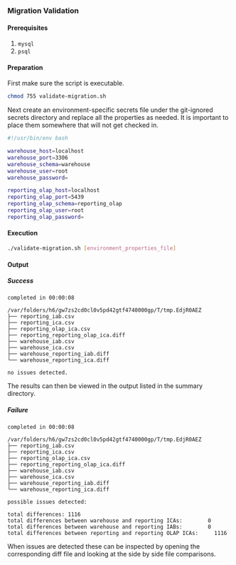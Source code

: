 ### Migration Validation

#### Prerequisites
1. `mysql`
1. `psql`

#### Preparation
First make sure the script is executable.
```bash
chmod 755 validate-migration.sh
``` 
Next create an environment-specific secrets file under the git-ignored secrets directory and replace all the properties as needed.
It is important to place them somewhere that will not get checked in.

```bash
#!/usr/bin/env bash

warehouse_host=localhost
warehouse_port=3306
warehouse_schema=warehouse
warehouse_user=root
warehouse_password=

reporting_olap_host=localhost
reporting_olap_port=5439
reporting_olap_schema=reporting_olap
reporting_olap_user=root
reporting_olap_password=
```
#### Execution
```bash
./validate-migration.sh [environment_properties_file]
```
#### Output

##### Success
```
completed in 00:00:08

/var/folders/h6/gw7zs2cd0cl0v5pd42gtf4740000gp/T/tmp.EdjR0AEZ
├── reporting_iab.csv
├── reporting_ica.csv
├── reporting_olap_ica.csv
├── reporting_reporting_olap_ica.diff
├── warehouse_iab.csv
├── warehouse_ica.csv
├── warehouse_reporting_iab.diff
└── warehouse_reporting_ica.diff

no issues detected.
```
The results can then be viewed in the output listed in the summary directory.

##### Failure
```
completed in 00:00:08

/var/folders/h6/gw7zs2cd0cl0v5pd42gtf4740000gp/T/tmp.EdjR0AEZ
├── reporting_iab.csv
├── reporting_ica.csv
├── reporting_olap_ica.csv
├── reporting_reporting_olap_ica.diff
├── warehouse_iab.csv
├── warehouse_ica.csv
├── warehouse_reporting_iab.diff
└── warehouse_reporting_ica.diff

possible issues detected:

total differences: 1116
total differences between warehouse and reporting ICAs:        0
total differences between warehouse and reporting IABs:        0
total differences between reporting and reporting OLAP ICAs:     1116
```
When issues are detected these can be inspected by opening the corresponding diff file and looking at the side by side file comparisons.